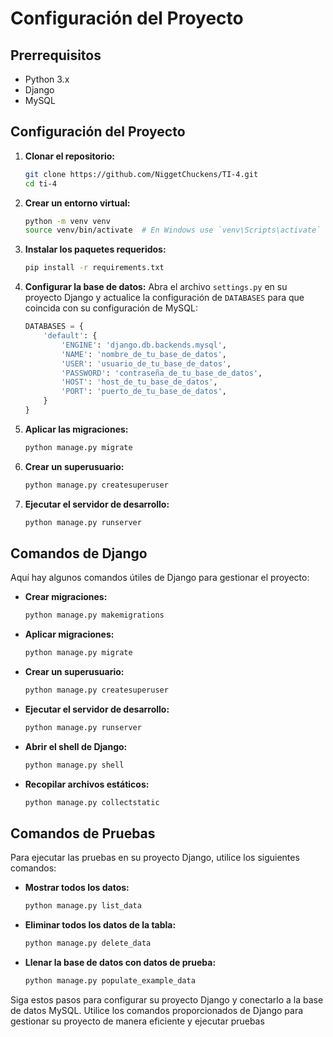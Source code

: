 # Configuración del Proyecto

## Prerrequisitos
- Python 3.x
- Django
- MySQL

## Configuración del Proyecto

1. **Clonar el repositorio:**
   ```sh
   git clone https://github.com/NiggetChuckens/TI-4.git
   cd ti-4
   ```

2. **Crear un entorno virtual:**
   ```sh
   python -m venv venv
   source venv/bin/activate  # En Windows use `venv\Scripts\activate`
   ```

3. **Instalar los paquetes requeridos:**
   ```sh
   pip install -r requirements.txt
   ```

4. **Configurar la base de datos:**
   Abra el archivo `settings.py` en su proyecto Django y actualice la configuración de `DATABASES` para que coincida con su configuración de MySQL:
   ```python
   DATABASES = {
       'default': {
           'ENGINE': 'django.db.backends.mysql',
           'NAME': 'nombre_de_tu_base_de_datos',
           'USER': 'usuario_de_tu_base_de_datos',
           'PASSWORD': 'contraseña_de_tu_base_de_datos',
           'HOST': 'host_de_tu_base_de_datos',
           'PORT': 'puerto_de_tu_base_de_datos',
       }
   }
   ```

5. **Aplicar las migraciones:**
   ```sh
   python manage.py migrate
   ```

6. **Crear un superusuario:**
   ```sh
   python manage.py createsuperuser
   ```

7. **Ejecutar el servidor de desarrollo:**
   ```sh
   python manage.py runserver
   ```

## Comandos de Django

Aquí hay algunos comandos útiles de Django para gestionar el proyecto:

- **Crear migraciones:**
  ```sh
  python manage.py makemigrations
  ```

- **Aplicar migraciones:**
  ```sh
  python manage.py migrate
  ```

- **Crear un superusuario:**
  ```sh
  python manage.py createsuperuser
  ```

- **Ejecutar el servidor de desarrollo:**
  ```sh
  python manage.py runserver
  ```

- **Abrir el shell de Django:**
  ```sh
  python manage.py shell
  ```

- **Recopilar archivos estáticos:**
  ```sh
  python manage.py collectstatic
  ```

## Comandos de Pruebas

Para ejecutar las pruebas en su proyecto Django, utilice los siguientes comandos:

- **Mostrar todos los datos:**
  ```sh
  python manage.py list_data
  ```

- **Eliminar todos los datos de la tabla:**
  ```sh
  python manage.py delete_data
  ```

- **Llenar la base de datos con datos de prueba:**
  ```sh
  python manage.py populate_example_data
  ```

Siga estos pasos para configurar su proyecto Django y conectarlo a la base de datos MySQL. Utilice los comandos proporcionados de Django para gestionar su proyecto de manera eficiente y ejecutar pruebas